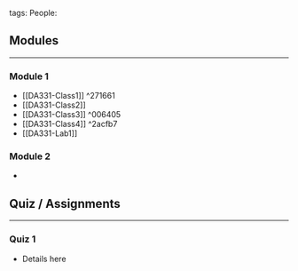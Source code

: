 tags: 
People:

## Modules
--- 
### Module 1
- [[DA331-Class1]] ^271661
- [[DA331-Class2]]
- [[DA331-Class3]] ^006405
- [[DA331-Class4]] ^2acfb7
- [[DA331-Lab1]]


### Module 2
- 


## Quiz / Assignments
---
### Quiz 1
- Details here